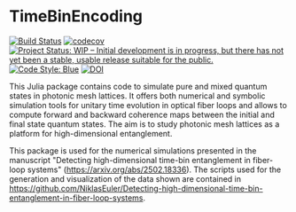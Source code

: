 # TimeBinEncoding

[![Build Status](https://github.com/NiklasEuler/TimeBinEncoding.jl/actions/workflows/CI.yml/badge.svg?branch=main)](https://github.com/NiklasEuler/TimeBinEncoding.jl/actions/workflows/CI.yml?query=branch%3Amain)
[![codecov](https://codecov.io/gh/NiklasEuler/TimeBinEncoding.jl/branch/multi-spdc/graph/badge.svg?token=6957L439O7)](https://codecov.io/gh/NiklasEuler/TimeBinEncoding.jl)
[![Project Status: WIP – Initial development is in progress, but there has not yet been a stable, usable release suitable for the public.](https://www.repostatus.org/badges/latest/wip.svg)](https://www.repostatus.org/#wip)
[![Code Style: Blue](https://img.shields.io/badge/code%20style-blue-4495d1.svg)](https://github.com/invenia/BlueStyle)
[![DOI](https://zenodo.org/badge/754537702.svg)](https://doi.org/10.5281/zenodo.15041185)

This Julia package contains code to simulate pure and mixed quantum states in photonic mesh lattices. It offers both numerical and symbolic simulation tools for unitary time evolution in optical fiber loops and allows to compute forward and backward coherence maps between the initial and final state quantum states. The aim is to study photonic mesh lattices as a platform for high-dimensional entanglement.

This package is used for the numerical simulations presented in the manuscript "Detecting high-dimensional time-bin entanglement in fiber-loop systems" (https://arxiv.org/abs/2502.18336). The scripts used for the generation and visualization of the data shown are contained in https://github.com/NiklasEuler/Detecting-high-dimensional-time-bin-entanglement-in-fiber-loop-systems.
